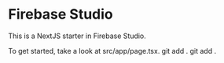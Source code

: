 # Firebase Studio

This is a NextJS starter in Firebase Studio.

To get started, take a look at src/app/page.tsx.
git add .
git add .
